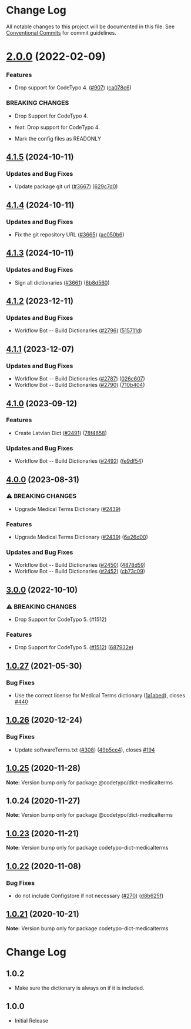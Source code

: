 # Change Log

All notable changes to this project will be documented in this file.
See [Conventional Commits](https://conventionalcommits.org) for commit guidelines.

# [2.0.0](https://github.com/khulnasoft/codetypo-dicts/compare/@codetypo/dict-medicalterms@1.0.27...@codetypo/dict-medicalterms@2.0.0) (2022-02-09)


### Features

* Drop support for CodeTypo 4. ([#907](https://github.com/khulnasoft/codetypo-dicts/issues/907)) ([ca078c6](https://github.com/khulnasoft/codetypo-dicts/commit/ca078c6a2e188cc3cf6276db1ba7e007f0f06f27))


### BREAKING CHANGES

* Drop Support for CodeTypo 4.

* feat: Drop support for CodeTypo 4.
* Mark the config files as READONLY





## [4.1.5](https://github.com/khulnasoft/codetypo-dicts/compare/@codetypo/dict-medicalterms@4.1.4...@codetypo/dict-medicalterms@4.1.5) (2024-10-11)


### Updates and Bug Fixes

* Update package git url ([#3667](https://github.com/khulnasoft/codetypo-dicts/issues/3667)) ([629c7d0](https://github.com/khulnasoft/codetypo-dicts/commit/629c7d0a5e1bacad1d3874b1f8372edc3494ef97))

## [4.1.4](https://github.com/khulnasoft/codetypo-dicts/compare/@codetypo/dict-medicalterms@4.1.3...@codetypo/dict-medicalterms@4.1.4) (2024-10-11)


### Updates and Bug Fixes

* Fix the git repository URL ([#3665](https://github.com/khulnasoft/codetypo-dicts/issues/3665)) ([ac050b6](https://github.com/khulnasoft/codetypo-dicts/commit/ac050b697d57820109995e92fac5ccc32ced1723))

## [4.1.3](https://github.com/khulnasoft/codetypo-dicts/compare/@codetypo/dict-medicalterms@4.1.2...@codetypo/dict-medicalterms@4.1.3) (2024-10-11)


### Updates and Bug Fixes

* Sign all dictionaries ([#3661](https://github.com/khulnasoft/codetypo-dicts/issues/3661)) ([6b8d560](https://github.com/khulnasoft/codetypo-dicts/commit/6b8d560cf51a593458ce42bca415859f872cfc97))

## [4.1.2](https://github.com/khulnasoft/codetypo-dicts/compare/@codetypo/dict-medicalterms@4.1.1...@codetypo/dict-medicalterms@4.1.2) (2023-12-11)


### Updates and Bug Fixes

* Workflow Bot -- Build Dictionaries ([#2796](https://github.com/khulnasoft/codetypo-dicts/issues/2796)) ([515711d](https://github.com/khulnasoft/codetypo-dicts/commit/515711d7dc8e9ae39f1e4e7aebe84af5cc19b4de))

## [4.1.1](https://github.com/khulnasoft/codetypo-dicts/compare/@codetypo/dict-medicalterms@4.1.0...@codetypo/dict-medicalterms@4.1.1) (2023-12-07)


### Updates and Bug Fixes

* Workflow Bot -- Build Dictionaries ([#2787](https://github.com/khulnasoft/codetypo-dicts/issues/2787)) ([026c607](https://github.com/khulnasoft/codetypo-dicts/commit/026c60799049b2a886ac18e13e1e67cffbffbbd8))
* Workflow Bot -- Build Dictionaries ([#2790](https://github.com/khulnasoft/codetypo-dicts/issues/2790)) ([710b404](https://github.com/khulnasoft/codetypo-dicts/commit/710b40422ba2f31e24cb16924c898937ebe6b053))

## [4.1.0](https://github.com/khulnasoft/codetypo-dicts/compare/@codetypo/dict-medicalterms@4.0.0...@codetypo/dict-medicalterms@4.1.0) (2023-09-12)


### Features

* Create Latvian Dict ([#2491](https://github.com/khulnasoft/codetypo-dicts/issues/2491)) ([78f4658](https://github.com/khulnasoft/codetypo-dicts/commit/78f4658014619fda4f71897a1a7604ebd5039474))


### Updates and Bug Fixes

* Workflow Bot -- Build Dictionaries ([#2492](https://github.com/khulnasoft/codetypo-dicts/issues/2492)) ([fe9df54](https://github.com/khulnasoft/codetypo-dicts/commit/fe9df5449e89b1f4b26d322508c60d47e5ae9868))

## [4.0.0](https://github.com/khulnasoft/codetypo-dicts/compare/@codetypo/dict-medicalterms@3.0.0...@codetypo/dict-medicalterms@4.0.0) (2023-08-31)


### ⚠ BREAKING CHANGES

* Upgrade Medical Terms Dictionary ([#2439](https://github.com/khulnasoft/codetypo-dicts/issues/2439))

### Features

* Upgrade Medical Terms Dictionary ([#2439](https://github.com/khulnasoft/codetypo-dicts/issues/2439)) ([6e26d00](https://github.com/khulnasoft/codetypo-dicts/commit/6e26d001f4795bf2c5da698aba3c71acb088aecf))


### Updates and Bug Fixes

* Workflow Bot -- Build Dictionaries ([#2450](https://github.com/khulnasoft/codetypo-dicts/issues/2450)) ([4878d59](https://github.com/khulnasoft/codetypo-dicts/commit/4878d59317ea7249886d2ef172c197e0c2d765ed))
* Workflow Bot -- Build Dictionaries ([#2452](https://github.com/khulnasoft/codetypo-dicts/issues/2452)) ([cb73c09](https://github.com/khulnasoft/codetypo-dicts/commit/cb73c09cf3a6a7f1edbc75ea0da6d441b972b6d7))

## [3.0.0](https://github.com/khulnasoft/codetypo-dicts/compare/@codetypo/dict-medicalterms@2.0.0...@codetypo/dict-medicalterms@3.0.0) (2022-10-10)


### ⚠ BREAKING CHANGES

* Drop Support for CodeTypo 5. (#1512)

### Features

* Drop Support for CodeTypo 5. ([#1512](https://github.com/khulnasoft/codetypo-dicts/issues/1512)) ([687932e](https://github.com/khulnasoft/codetypo-dicts/commit/687932e187e4bce87d7904e3a2e53dd6de6ac372))

## [1.0.27](https://github.com/khulnasoft/codetypo-dicts/compare/@codetypo/dict-medicalterms@1.0.26...@codetypo/dict-medicalterms@1.0.27) (2021-05-30)


### Bug Fixes

* Use the correct license for Medical Terms dictionary ([1a1abed](https://github.com/khulnasoft/codetypo-dicts/commit/1a1abed2986b82252a942bae20e135b5966871f7)), closes [#440](https://github.com/khulnasoft/codetypo-dicts/issues/440)





## [1.0.26](https://github.com/khulnasoft/codetypo-dicts/compare/@codetypo/dict-medicalterms@1.0.25...@codetypo/dict-medicalterms@1.0.26) (2020-12-24)


### Bug Fixes

* Update softwareTerms.txt ([#308](https://github.com/khulnasoft/codetypo-dicts/issues/308)) ([49b5ce4](https://github.com/khulnasoft/codetypo-dicts/commit/49b5ce4a2436f3c99969d6425128d55f84c8a7fc)), closes [#194](https://github.com/khulnasoft/codetypo-dicts/issues/194)





## [1.0.25](https://github.com/khulnasoft/codetypo-dicts/compare/@codetypo/dict-medicalterms@1.0.24...@codetypo/dict-medicalterms@1.0.25) (2020-11-28)

**Note:** Version bump only for package @codetypo/dict-medicalterms





## 1.0.24 (2020-11-27)

**Note:** Version bump only for package @codetypo/dict-medicalterms





## [1.0.23](https://github.com/khulnasoft/codetypo-dicts/compare/codetypo-dict-medicalterms@1.0.22...codetypo-dict-medicalterms@1.0.23) (2020-11-21)

**Note:** Version bump only for package codetypo-dict-medicalterms

## [1.0.22](https://github.com/khulnasoft/codetypo-dicts/compare/codetypo-dict-medicalterms@1.0.21...codetypo-dict-medicalterms@1.0.22) (2020-11-08)

### Bug Fixes

- do not include Configstore if not necessary ([#270](https://github.com/khulnasoft/codetypo-dicts/issues/270)) ([d8b625f](https://github.com/khulnasoft/codetypo-dicts/commit/d8b625f2f42d5cc6c4a9390216ac1e5037886e44))

## [1.0.21](https://github.com/khulnasoft/codetypo-dicts/compare/codetypo-dict-medicalterms@1.0.20...codetypo-dict-medicalterms@1.0.21) (2020-10-21)

**Note:** Version bump only for package codetypo-dict-medicalterms

# Change Log

## 1.0.2

- Make sure the dictionary is always on if it is included.

## 1.0.0

- Initial Release

<!---
codetypo:ignore medicalterms
--->
